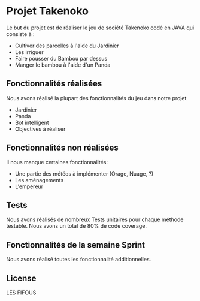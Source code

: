 # Projet Takenoko

Le but du projet est de réaliser le jeu de société Takenoko codé en JAVA qui consiste à :
- Cultiver des parcelles à l'aide du Jardinier
- Les irriguer
- Faire pousser du Bambou par dessus
- Manger le bambou à l'aide d'un Panda
## Fonctionnalités réalisées

Nous avons réalisé la plupart des fonctionnalités du jeu dans notre projet 
- Jardinier
- Panda
- Bot intelligent
- Objectives à réaliser

## Fonctionnalités non réalisées

Il nous manque certaines fonctionnalités:
- Une partie des météos à implémenter (Orage, Nuage, ?)
- Les aménagements
- L'empereur

## Tests

Nous avons réalisés de nombreux Tests unitaires pour chaque méthode testable.
Nous avons un total de 80% de code coverage.

## Fonctionnalités de la semaine Sprint

Nous avons réalisé toutes les fonctionnalité additionnelles.

## License

 LES FIFOUS   
